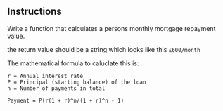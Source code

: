 ## Instructions

Write a function that calculates a persons monthly mortgage repayment value.

the return value should be a string which looks like this `£600/month`

The mathematical formula to caluclate this is:

```
r = Annual interest rate
P = Principal (starting balance) of the loan
n = Number of payments in total

Payment = P(r(1 + r)^n/(1 + r)^n - 1)
```
